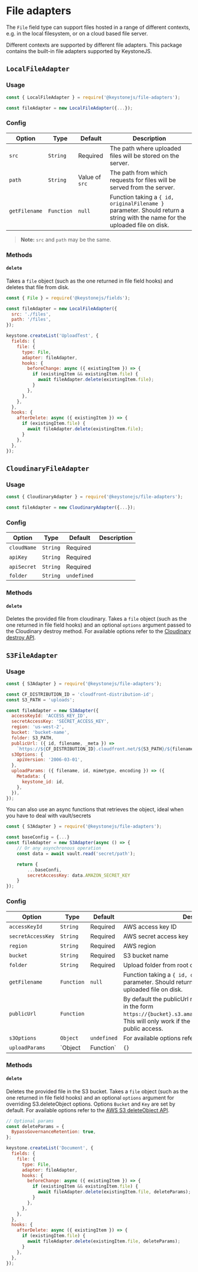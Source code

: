 <!--[meta]
section: api
subSection: field-adapters
title: File adapters
[meta]-->

# File adapters

The `File` field type can support files hosted in a range of different contexts, e.g. in the local filesystem, or on a cloud based file server.

Different contexts are supported by different file adapters. This package contains the built-in file adapters supported by KeystoneJS.

## `LocalFileAdapter`

### Usage

```javascript
const { LocalFileAdapter } = require('@keystonejs/file-adapters');

const fileAdapter = new LocalFileAdapter({...});
```

### Config

| Option        | Type       | Default        | Description                                                                                                                 |
| ------------- | ---------- | -------------- | --------------------------------------------------------------------------------------------------------------------------- |
| `src`         | `String`   | Required       | The path where uploaded files will be stored on the server.                                                                 |
| `path`        | `String`   | Value of `src` | The path from which requests for files will be served from the server.                                                      |
| `getFilename` | `Function` | `null`         | Function taking a `{ id, originalFilename }` parameter. Should return a string with the name for the uploaded file on disk. |

> **Note:** `src` and `path` may be the same.

### Methods

#### `delete`

Takes a `file` object (such as the one returned in file field hooks) and deletes that file from disk.

```js
const { File } = require('@keystonejs/fields');

const fileAdapter = new LocalFileAdapter({
  src: './files',
  path: '/files',
});

keystone.createList('UploadTest', {
  fields: {
    file: {
      type: File,
      adapter: fileAdapter,
      hooks: {
        beforeChange: async ({ existingItem }) => {
          if (existingItem && existingItem.file) {
            await fileAdapter.delete(existingItem.file);
          }
        },
      },
    },
  },
  hooks: {
    afterDelete: async ({ existingItem }) => {
      if (existingItem.file) {
        await fileAdapter.delete(existingItem.file);
      }
    },
  },
});
```

## `CloudinaryFileAdapter`

### Usage

```javascript
const { CloudinaryAdapter } = require('@keystonejs/file-adapters');

const fileAdapter = new CloudinaryAdapter({...});
```

### Config

| Option      | Type     | Default     | Description |
| ----------- | -------- | ----------- | ----------- |
| `cloudName` | `String` | Required    |             |
| `apiKey`    | `String` | Required    |             |
| `apiSecret` | `String` | Required    |             |
| `folder`    | `String` | `undefined` |             |

### Methods

#### `delete`

Deletes the provided file from cloudinary. Takes a `file` object (such as the one returned in file field hooks) and an optional `options` argument passed to the Cloudinary destroy method. For available options refer to the [Cloudinary destroy API](https://cloudinary.com/documentation/image_upload_api_reference#destroy_method).

## `S3FileAdapter`

### Usage

```javascript
const { S3Adapter } = require('@keystonejs/file-adapters');

const CF_DISTRIBUTION_ID = 'cloudfront-distribution-id';
const S3_PATH = 'uploads';

const fileAdapter = new S3Adapter({
  accessKeyId: 'ACCESS_KEY_ID',
  secretAccessKey: 'SECRET_ACCESS_KEY',
  region: 'us-west-2',
  bucket: 'bucket-name',
  folder: S3_PATH,
  publicUrl: ({ id, filename, _meta }) =>
    `https://${CF_DISTRIBUTION_ID}.cloudfront.net/${S3_PATH}/${filename}`,
  s3Options: {
    apiVersion: '2006-03-01',
  },
  uploadParams: ({ filename, id, mimetype, encoding }) => ({
    Metadata: {
      keystone_id: id,
    },
  }),
});
```

You can also use an async functions that retrieves the object, ideal when you have to deal with vault/secrets

```javascript
const { S3Adapter } = require('@keystonejs/file-adapters');

const baseConfig = {...}
const fileAdapter = new S3Adapter(async () => {
    // Or any asynchronous operation
    const data = await vault.read('secret/path');

    return {
        ...baseConfi,
        secretAccessKey: data.AMAZON_SECRET_KEY
    }
});
```

### Config

| Option            | Type              | Default     | Description                                                                                                                                                                                                                              |
| ----------------- | ----------------- | ----------- | ---------------------------------------------------------------------------------------------------------------------------------------------------------------------------------------------------------------------------------------- |
| `accessKeyId`     | `String`          | Required    | AWS access key ID                                                                                                                                                                                                                        |
| `secretAccessKey` | `String`          | Required    | AWS secret access key                                                                                                                                                                                                                    |
| `region`          | `String`          | Required    | AWS region                                                                                                                                                                                                                               |
| `bucket`          | `String`          | Required    | S3 bucket name                                                                                                                                                                                                                           |
| `folder`          | `String`          | Required    | Upload folder from root of bucket                                                                                                                                                                                                        |
| `getFilename`     | `Function`        | `null`      | Function taking a `{ id, originalFilename }` parameter. Should return a string with the name for the uploaded file on disk.                                                                                                              |
| `publicUrl`       | `Function`        |             | By default the publicUrl returns a url for the S3 bucket in the form `https://{bucket}.s3.amazonaws.com/{key}/{filename}`. This will only work if the bucket is configured to allow public access.                                       |
| `s3Options`       | `Object`          | `undefined` | For available options refer to the [AWS S3 API](https://docs.aws.amazon.com/AWSJavaScriptSDK/latest/AWS/S3.html)                                                                                                                         |
| `uploadParams`    | `Object|Function` | `{}`        | A config object or function returning a config object to be passed with each call to S3.upload. For available options refer to the [AWS S3 upload API](https://docs.aws.amazon.com/AWSJavaScriptSDK/latest/AWS/S3.html#upload-property). |

### Methods

#### `delete`

Deletes the provided file in the S3 bucket. Takes a `file` object (such as the one returned in file field hooks) and an optional `options` argument for overriding S3.deleteObject options. Options `Bucket` and `Key` are set by default. For available options refer to the [AWS S3 deleteObject API](https://docs.aws.amazon.com/AWSJavaScriptSDK/latest/AWS/S3.html#deleteObject-property).

```javascript
// Optional params
const deleteParams = {
  BypassGovernanceRetention: true,
};

keystone.createList('Document', {
  fields: {
    file: {
      type: File,
      adapter: fileAdapter,
      hooks: {
        beforeChange: async ({ existingItem }) => {
          if (existingItem && existingItem.file) {
            await fileAdapter.delete(existingItem.file, deleteParams);
          }
        },
      },
    },
  },
  hooks: {
    afterDelete: async ({ existingItem }) => {
      if (existingItem.file) {
        await fileAdapter.delete(existingItem.file, deleteParams);
      }
    },
  },
});
```
